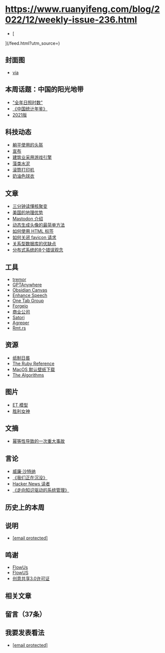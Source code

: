 # https://www.ruanyifeng.com/blog/2022/12/weekly-issue-236.html

- [


](/feed.html?utm_source=)
## 封面图
- [via](https://www.theguardian.com/world/2022/dec/16/huge-cylindrical-aquarium-housing-1500-exotic-fish-bursts-in-berlin)
## 本周话题：中国的阳光地带
- ["全年日照时数"](https://en.wikipedia.org/wiki/Sunshine_duration)
- [《中国统计年鉴》](http://www.stats.gov.cn/tjsj/ndsj/)
- [2021版](http://www.stats.gov.cn/tjsj/ndsj/2021/indexch.htm
)
## 科技动态
- [躺平使用的头盔](https://news.nweon.com/89728)
- [宣布](https://diver-x.jp/news/en/20220131.html)
- [建筑业采用游戏引擎](https://spectrum.ieee.org/unreal-engine)
- [藻类水泥](https://interestingengineering.com/biogenic-limestone-from-microalgae)
- [滚筒打印机](https://minimalissimo.com/articles/roller-jet-printer)
- [奶油色球衣](https://paullukas.substack.com/p/exclusive-the-inside-story-of-why)
## 文章
- [三分钟读懂核聚变](https://mp.weixin.qq.com/s/44H689gZQ-26ZbzC9D-RTg)
- [美国的地理优势](https://unchartedterritories.tomaspueyo.com/p/world-chessboard)
- [Mastodon 介绍](https://wordsmith.social/elilla/a-futuristic-mastodon-introduction-for-2021)
- [动态生成头像的最简单方法](https://bunny.net/blog/introducing-bunny-optimizer-ai-a-new-way-of-creating-content/)
- [如何使用 HTML <picture> 标签](https://jfhr.me/optimizing-images-with-the-html-picture-tag/)
- [如何关闭 favicon 请求](https://tdarb.org/blog/under-1kb.html)
- [关系型数据库的优缺点](https://www.simplethread.com/relational-databases-arent-dinosaurs-theyre-sharks/)
- [分布式系统的8个错误观念](https://architecturenotes.co/fallacies-of-distributed-systems/)
## 工具
- [tremor](https://www.tremor.so/)
- [GPTAnywhere](https://chrome.google.com/webstore/detail/gptanywhere/pklibapjplkpanekidgnckgjablljhni)
- [Obsidian Canvas](https://obsidian.md/canvas)
- [Enhance Speech](https://podcast.adobe.com/enhance)
- [One Tab Group](https://www.onetab.group/)
- [Forgejo](https://forgejo.org/)
- [商业公司](https://blog.gitea.io/2022/10/a-message-from-lunny-on-gitea-ltd.-and-the-gitea-project/)
- [Satori](https://github.com/vercel/satori)
- [Agreper](https://github.com/Demindiro/agreper)
- [Rmt.rs](https://github.com/AmineZouitine/rmt.rs)
## 资源
- [纸制日晷](https://www.sundialzone.com/zh/)
- [The Ruby Reference](https://rubyreferences.github.io/rubyref/)
- [MacOS 默认壁纸下载](https://512pixels.net/projects/default-mac-wallpapers-in-5k/)
- [The Algorithms](https://the-algorithms.com/zh_Hans)
## 图片
- [ET 模型](https://people.com/movies/e-t-the-extra-terrestrial-model-from-1982-movie-files-off-with-2-million-at-auction/)
- [胜利女神](https://www.louvre.fr/en/explore/the-palace/a-stairway-to-victory)
## 文摘
- [幂等性导致的一次重大事故](https://threadreaderapp.com/thread/1502947315279187979.html)
## 言论
- [威廉·沙特纳](https://variety.com/2022/tv/news/william-shatner-space-boldly-go-excerpt-1235395113/)
- [《我们正在沉没》](https://snarfed.org/2022-03-10_were-drowning-software-dependencies)
- [Hacker News 读者](https://news.ycombinator.com/item?id=33261055)
- [《走向知识驱动的系统管理》](https://research.redhat.com/events/toward-knowledge-driven-system-management-to-control-timeliness/)
## 历史上的本周
## 说明
- [[email protected]](/cdn-cgi/l/email-protection)
## 鸣谢
- [FlowUs](https://flowus.cn?promotionChannel=GW_RYF_01)
- [FlowUS](https://flowus.cn?promotionChannel=GW_RYF_01)
- [创意共享3.0许可证](http://creativecommons.org/licenses/by-nc-nd/3.0/deed.zh)
## 相关文章
## 留言（37条）
## 我要发表看法
- [[email protected]](/cdn-cgi/l/email-protection#a9d0c0cfccc7ce87dbdcc8c7e9cec4c8c0c587cac6c4)